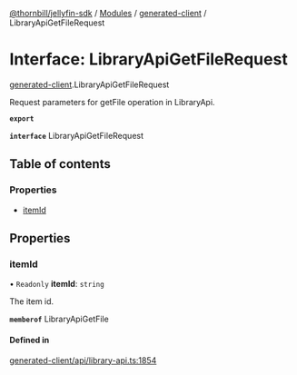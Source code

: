 [@thornbill/jellyfin-sdk](../README.md) / [Modules](../modules.md) / [generated-client](../modules/generated_client.md) / LibraryApiGetFileRequest

# Interface: LibraryApiGetFileRequest

[generated-client](../modules/generated_client.md).LibraryApiGetFileRequest

Request parameters for getFile operation in LibraryApi.

**`export`**

**`interface`** LibraryApiGetFileRequest

## Table of contents

### Properties

- [itemId](generated_client.LibraryApiGetFileRequest.md#itemid)

## Properties

### itemId

• `Readonly` **itemId**: `string`

The item id.

**`memberof`** LibraryApiGetFile

#### Defined in

[generated-client/api/library-api.ts:1854](https://github.com/thornbill/jellyfin-sdk-typescript/blob/b5d0506/src/generated-client/api/library-api.ts#L1854)
